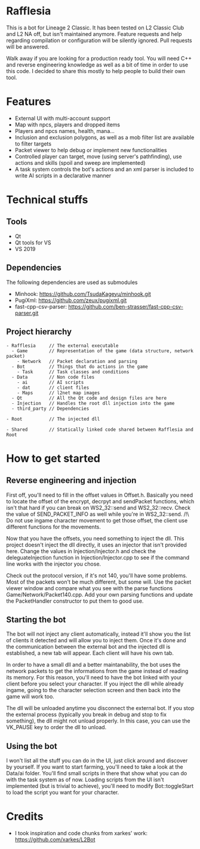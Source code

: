 # Rafflesia
This is a bot for Lineage 2 Classic. It has been tested on L2 Classic Club and L2 NA off, but isn't maintained anymore. Feature requests and help regarding compilation or configuration will be silently ignored. Pull requests will be answered.

Walk away if you are looking for a production ready tool. You will need C++ and reverse engineering knowledge as well as a bit of time in order to use this code. I decided to share this mostly to help people to build their own tool.

# Features
- External UI with multi-account support
- Map with npcs, players and dropped items
- Players and npcs names, health, mana...
- Inclusion and exclusion polygons, as well as a mob filter list are available to filter targets
- Packet viewer to help debug or implement new functionalities
- Controlled player can target, move (using server's pathfinding), use actions and skills (spoil and sweep are implemented)
- A task system controls the bot's actions and an xml parser is included to write AI scripts in a declarative manner

# Technical stuffs
## Tools
- Qt
- Qt tools for VS
- VS 2019

## Dependencies
The following dependencies are used as submodules
- Minhook: https://github.com/TsudaKageyu/minhook.git
- PugiXml: https://github.com/zeux/pugixml.git
- fast-cpp-csv-parser: https://github.com/ben-strasser/fast-cpp-csv-parser.git

## Project hierarchy
```
- Rafflesia     // The external executable
  - Game        // Representation of the game (data structure, network packet)
    - Network   // Packet declaration and parsing
  - Bot         // Things that do actions in the game
    - Task      // Task classes and conditions
  - Data        // Non code files
    - ai        // AI scripts
    - dat       // client files
    - Maps      // l2net map images
  - Qt          // All the Qt code and design files are here
  - Injection   // Handles the root dll injection into the game
  - third_party // Dependencies

- Root          // The injected dll

- Shared        // Statically linked code shared between Rafflesia and Root
```

# How to get started
## Reverse engineering and injection
First off, you'll need to fill in the offset values in Offset.h. Basically you need to locate the offset of the encrypt, decrpyt and sendPacket functions, which isn't that hard if you can break on WS2_32::send and WS2_32::recv. Check the value of SEND_PACKET_INFO as well while you're in WS2_32::send. 
/!\ Do not use ingame character movement to get those offset, the client use different functions for the movements.

Now that you have the offsets, you need something to inject the dll. This project doesn't inject the dll directly, it uses an injector that isn't provided here. Change the values in Injection/Injector.h and check the deleguateInjection function in Injection/Injector.cpp to see if the command line works with the injector you chose.

Check out the protocol version, if it's not 140, you'll have some problems. Most of the packets won't be much different, but some will. Use the packet viewer window and compare what you see with the parse functions Game/Network/Packet140.cpp. Add your own parsing functions and update the PacketHandler constructor to put them to good use.

## Starting the bot
The bot will not inject any client automatically, instead it'll show you the list of clients it detected and will allow you to inject them. Once it's done and the communication between the external bot and the injected dll is established, a new tab will appear. Each client will have his own tab.

In order to have a small dll and a better maintanability, the bot uses the network packets to get the informations from the game instead of reading its memory. For this reason, you'll need to have the bot linked with your client before you select your character. If you inject the dll while already ingame, going to the character selection screen and then back into the game will work too.

The dll will be unloaded anytime you disconnect the external bot. If you stop the external process (typically you break in debug and stop to fix something), the dll might not unload properly. In this case, you can use the VK_PAUSE key to order the dll to unload.

## Using the bot
I won't list all the stuff you can do in the UI, just click around and discover by yourself.
If you want to start farming, you'll need to take a look at the Data/ai folder. You'll find small scripts in there that show what you can do with the task system as of now. Loading scripts from the UI isn't implemented (but is trivial to achieve), you'll need to modify Bot::toggleStart to load the script you want for your character.


# Credits
- I took inspiration and code chunks from xarkes' work: https://github.com/xarkes/L2Bot
